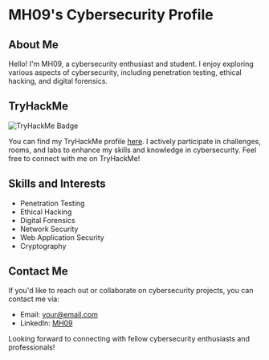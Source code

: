 # MH09's Cybersecurity Profile

## About Me

Hello! I'm MH09, a cybersecurity enthusiast and student. I enjoy exploring various aspects of cybersecurity, including penetration testing, ethical hacking, and digital forensics.

## TryHackMe

![TryHackMe Badge](https://tryhackme-badges.s3.amazonaws.com/MH09.png)

You can find my TryHackMe profile [here](https://tryhackme.com/p/MH09). I actively participate in challenges, rooms, and labs to enhance my skills and knowledge in cybersecurity. Feel free to connect with me on TryHackMe!

## Skills and Interests

- Penetration Testing
- Ethical Hacking
- Digital Forensics
- Network Security
- Web Application Security
- Cryptography

## Contact Me

If you'd like to reach out or collaborate on cybersecurity projects, you can contact me via:
- Email: [your@email.com](mailto:your@email.com)
- LinkedIn: [MH09](https://linkedin.com/in/MH09)

Looking forward to connecting with fellow cybersecurity enthusiasts and professionals!
